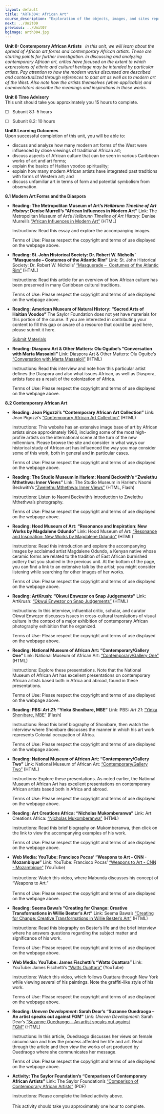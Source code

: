 ```yaml
---
layout: default
title: "ARTH304: African Art"
course_description: "Exploration of the objects, images, and sites representing the diverse ethnic and artistic heritage of Africa, with particular emphasis on the role of art as manifested in the lifestyles, spiritualties, and philosophies of particular African societies."
next: ../Unit09
previous: ../Unit07
bgimage: arth304.jpg
---
```

**Unit 8: Contemporary African Artists** <span id="8"></span> 
*In this unit, we will learn about the spread of African art forms and
contemporary African artists. These are starting points for further
investigation. In discussing and analyzing contemporary African art,
critics have focused on the extent to which expressions of ethnic and
cultural heritage may be intended by particular artists. Pay attention
to how the modern works discussed are described and contextualized
through references to past art as well as to modern art of the West.
Also note how the artists themselves (when applicable) and commentators
describe the meanings and inspirations in these works.*

**Unit 8 Time Advisory**  
This unit should take you approximately you 15 hours to complete.  
  
 ☐   Subunit 8.1: 5 hours  
  
 ☐   Subunit 8.2: 10 hours

**Unit8 Learning Outcomes**  
Upon successful completion of this unit, you will be able to:
-   discuss and analyze how many modern art forms of the West were
    influenced by close viewings of traditional African art;
-   discuss aspects of African culture that can be seen in various
    Caribbean works of art and art forms;
-   explain the basics of Haitian voodoo spirituality;
-   explain how many modern African artists have integrated past
    traditions with forms of Western art; and
-   discuss unfamiliar art in terms of form and potential symbolism from
    observation.

**8.1 Modern Art Forms and the Diaspora** <span id="8.1"></span> 
-   **Reading: The Metropolitan Museum of Art’s *Heilbrunn Timeline of
    Art History*: Denise Murrell’s “African Influences in Modern Art”**
    Link: The Metropolitan Museum of Art’s *Heilbrunn Timeline of Art
    History*: Denise Murrell’s [“African Influences in Modern
    Art”](http://www.metmuseum.org/toah/hd/aima/hd_aima.htm#ixzz18kP6LoJr)
    (HTML)  
      
     Instructions: Read this essay and explore the accompanying
    images.  
      
     Terms of Use: Please respect the copyright and terms of use
    displayed on the webpage above.

-   **Reading: St. John Historical Society: Dr. Robert W. Nicholls’
    “Masquerade – Costumes of the Atlantic Rim”**
    Link: St. John Historical Society: Dr. Robert W. Nicholls’
    [“Masquerade –  Costumes of the Atlantic
    Rim”](http://www.stjohnhistoricalsociety.org/Articles/Masquerade.htm)
    (HTML)  
      
     Instructions: Read this article for an overview of how African
    culture has been preserved in many Caribbean cultural traditions.  
      
     Terms of Use: Please respect the copyright and terms of use
    displayed on the webpage above.

-   **Reading: American Museum of Natural History: “Sacred Arts of
    Haitian Voodoo”**
    The Saylor Foundation does not yet have materials for this portion
    of the course. If you are interested in contributing your content to
    fill this gap or aware of a resource that could be used here, please
    submit it here.

    [Submit Materials](/contribute/)

-   **Reading: Diaspora Art & Other Matters: Olu Oguibe’s “Conversation
    with Marta Massaioli”**
    Link: Diaspora Art & Other Matters: Olu Oguibe’s [“Conversation with
    Marta
    Massaioli”](http://www.camwood.org/oguibe_venice_crudelia.html)
    (HTML)  
      
     Instructions: Read this interview and note how this particular
    artist defines the Diaspora and also what issues African, as well as
    Diaspora, artists face as a result of the colonization of Africa.  
      
     Terms of Use: Please respect the copyright and terms of use
    displayed on the webpage above.

**8.2 Contemporary African Art** <span id="8.2"></span> 
-   **Reading: Jean Pigozzi’s “Contemporary African Art Collection”**
    Link: Jean Pigozzi’s [“Contemporary African Art
    Collection”](http://www.caacart.com/) (HTML)  
      
     Instructions: This website has an extensive image base of art by
    African artists since approximately 1980, including some of the most
    high-profile artists on the international scene at the turn of the
    new millennium. Please browse the site and consider in what ways our
    historical study of African art has influenced the way you may
    consider some of this work, both in general and in particular
    cases.  
      
     Terms of Use: Please respect the copyright and terms of use
    displayed on the webpage above.

-   **Reading: The Studio Museum in Harlem: Naomi Beckwith’s “Zwelethu
    Mthethwa: Inner Views”**
    Link: The Studio Museum in Harlem: Naomi Beckwith’s [“Zwelethu
    Mthethwa: Inner
    Views”](http://www.studiomuseum.org/exhibition/zwelethu-mthethwa-inner-views)
    (HTML, Flash)  
      
     Instructions: Listen to Naomi Beckwith’s introduction to Zwelethu
    Mthethwa’s photography.  
      
     Terms of Use: Please respect the copyright and terms of use
    displayed on the webpage above.

-   **Reading: Hood Museum of Art: “Resonance and Inspiration: New Works
    by Magdalene Odundo”**
    Link: Hood Museum of Art: [“Resonance and Inspiration: New Works by
    Magdalene
    Odundo”](http://hoodmuseum.dartmouth.edu/exhibitions/odundo/index.html)
    (HTML)  
      
     Instructions: Read this introduction and explore the accompanying
    images by acclaimed artist Magdalene Odundo, a Kenyan native whose
    ceramic forms are related to the tradition of East African burnished
    pottery that you studied in the previous unit. At the bottom of the
    page, you can find a link to an extensive talk by the artist; you
    might consider listening while searching for other images of her
    works.  
      
     Terms of Use: Please respect the copyright and terms of use
    displayed on the webpage above.

-   **Reading: ArtKrush: “Okwui Enwezor on Snap Judgements”**
    Link: ArtKrush: [“Okwui Enwezor on Snap
    Judgements”](http://newsgrist.typepad.com/underbelly/2006/05/okwui_enwezor_o.html) (HTML)  
      
     Instructions: In this interview, influential critic, scholar, and
    curator Okwui Enwezor discusses issues in cross-cultural
    translations of visual culture in the context of a major exhibition
    of contemporary African photography exhibition that he organized.  
      
     Terms of Use: Please respect the copyright and terms of use
    displayed on the webpage above.

-   **Reading: National Museum of African Art: “Contemporary/Gallery
    One”**
    Link: National Museum of African Art: [“Contemporary/Gallery
    One”](https://web.archive.org/web/20130120005928/http://africa.si.edu/exhibits/contemporary1.html)
    (HTML)  
      
     Instructions: Explore these presentations. Note that the National
    Museum of African Art has excellent presentations on contemporary
    African artists based both in Africa and abroad, found in these
    presentations.  
      
     Terms of Use: Please respect the copyright and terms of use
    displayed on the webpage above.

-   **Reading: PBS: *Art 21*: “Yinka Shonibare, MBE”**
    Link: PBS: *Art 21*: [“Yinka Shonibare,
    MBE”](http://www.pbs.org/art21/artists/yinka-shonibare-mbe)
    (Flash)  
      
     Instructions: Read this brief biography of Shonibare, then watch
    the interview where Shonibare discusses the manner in which his art
    work represents Colonial occupation of Africa.  
      
     Terms of Use: Please respect the copyright and terms of use
    displayed on the webpage above.

-   **Reading: National Museum of African Art: “Contemporary/Gallery
    Two”**
    Link: National Museum of African Art: [“Contemporary/Gallery
    Two”](http://africa.si.edu/exhibits/tradition2.html) (HTML)  
      
     Instructions: Explore these presentations. As noted earlier, the
    National Museum of African Art has excellent presentations on
    contemporary African artists based both in Africa and abroad.  
      
     Terms of Use: Please respect the copyright and terms of use
    displayed on the webpage above.

-   **Reading: Art Creations Africa: “Nicholas Mukomberanwa”**
    Link: Art Creations Africa: [“Nicholas
    Mukomberanwa”](http://www.artcreationsafrica.com/shop/artists/nicholas-mukomberanwa/)
    (HTML)  
      
     Instructions: Read this brief biography on Mukomberanwa, then click
    on the link to view the accompanying examples of his work.  
      
     Terms of Use: Please respect the copyright and terms of use
    displayed on the webpage above.

-   **Web Media: YouTube: Francisco Pocas’ “Weapons to Art - CNN -
    Mozambique”**
    Link: YouTube: Francisco Pocas’ [“Weapons to Art - CNN -
    Mozambique”](http://www.youtube.com/watch?v=hznrrGRufjk) (YouTube)  
        
     Instructions: Watch this video, where Mabunda discusses his concept
    of “Weapons to Art.”  
        
     Terms of Use: Please respect the copyright and terms of use
    displayed on the webpage above.

-   **Reading: Seema Bawa’s “Creating for Change: Creative
    Transformations in Willie Bester’s Art”**
    Link: Seema Bawa’s [“Creating for Change: Creative Transformations
    in Willie Bester’s
    Art”](http://www.artnewsnviews.com/view-article.php?article=creating-for-change-creative-transformations-in-willie-bester-s-art&iid=32&articleid=926) (HTML)  
      
     Instructions: Read this biography on Bester’s life and the brief
    interview where he answers questions regarding the subject matter
    and significance of his work.  
      
     Terms of Use: Please respect the copyright and terms of use
    displayed on the webpage above.

-   **Web Media: YouTube: James Fischetti’s “Watts Ouattara”**
    Link: YouTube: James Fischetti’s [“Watts
    Ouattara”](http://www.youtube.com/watch?v=Z5GsdgLyu-c) (YouTube)  
      
     Instructions: Watch this video, which follows Ouattara through New
    York while viewing several of his paintings. Note the graffiti-like
    style of his work.  
      
     Terms of Use: Please respect the copyright and terms of use
    displayed on the webpage above.

-   **Reading: *Uneven Development*: Sarah Dear’s “Suzanne Ouedraogo –
    An artist speaks out against FGM”**
    Link: *Uneven Development*: Sarah Dear’s [“Suzanne Ouedraogo – An
    artist speaks out against
    FGM”](http://blogs.ubc.ca/unevendevelopment/2009/10/12/suzanne-ouedraogo-an-artist-speaks-out-against-fgm/) (HTML)  
      
     Instructions: In this article, Ouedraogo discusses her views on
    female circumcision and how the process affected her life and art.
    Read through the article and then view the works of art produced by
    Ouedraogo where she communicates her message.  
      
     Terms of Use: Please respect the copyright and terms of use
    displayed on the webpage above.

-   **Activity: The Saylor Foundation’s “Comparison of Contemporary
    African Artists”**
    Link: The Saylor Foundation’s [“Comparison of Contemporary African
    Artists”](https://resources.saylor.org/archived/wp-content/uploads/2011/05/ARTH304-Assignment-Unit8-ComparisonofContemporaryAfricanArtists.pdf) (PDF)  
      
     Instructions: Please complete the linked activity above.  
        
     This activity should take you approximately one hour to complete.


